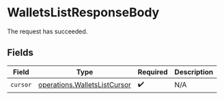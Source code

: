 # WalletsListResponseBody

The request has succeeded.


## Fields

| Field                                                                        | Type                                                                         | Required                                                                     | Description                                                                  |
| ---------------------------------------------------------------------------- | ---------------------------------------------------------------------------- | ---------------------------------------------------------------------------- | ---------------------------------------------------------------------------- |
| `cursor`                                                                     | [operations.WalletsListCursor](../../models/operations/walletslistcursor.md) | :heavy_check_mark:                                                           | N/A                                                                          |
